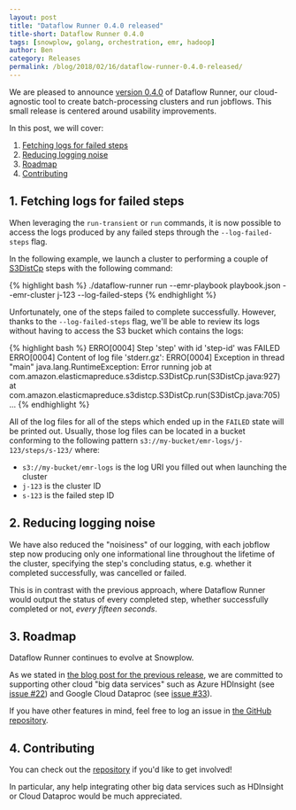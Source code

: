 ```yaml
---
layout: post
title: "Dataflow Runner 0.4.0 released"
title-short: Dataflow Runner 0.4.0
tags: [snowplow, golang, orchestration, emr, hadoop]
author: Ben
category: Releases
permalink: /blog/2018/02/16/dataflow-runner-0.4.0-released/
---
```


We are pleased to announce [version 0.4.0][release-040] of Dataflow Runner, our cloud-agnostic tool
to create batch-processing clusters and run jobflows. This small release is centered around usability improvements.

In this post, we will cover:

1. [Fetching logs for failed steps](#logs)
2. [Reducing logging noise](#noise)
3. [Roadmap](#roadmap)
4. [Contributing](#contributing)

<!--more-->

<h2 id="locks">1. Fetching logs for failed steps</h2>

When leveraging the `run-transient` or `run` commands, it is now possible to access the logs
produced by any failed steps through the `--log-failed-steps` flag.

In the following example, we launch a cluster to performing a couple of [S3DistCp][s3-dist-cp] steps with the following command:

{% highlight bash %}
./dataflow-runner run --emr-playbook playbook.json --emr-cluster j-123 --log-failed-steps
{% endhighlight %}

Unfortunately, one of the steps failed to complete successfully. However, thanks to the `--log-failed-steps` flag, we'll be
able to review its logs without having to access the S3 bucket which contains the logs:

{% highlight bash %}
ERRO[0004] Step 'step' with id 'step-id' was FAILED
ERRO[0004] Content of log file 'stderr.gz':
ERRO[0004] Exception in thread "main" java.lang.RuntimeException: Error running job
    at com.amazon.elasticmapreduce.s3distcp.S3DistCp.run(S3DistCp.java:927)
    at com.amazon.elasticmapreduce.s3distcp.S3DistCp.run(S3DistCp.java:705)
    ...
{% endhighlight %}

All of the log files for all of the steps which ended up in the `FAILED` state will be printed out.
Usually, those log files can be located in a bucket conforming to the following pattern
`s3://my-bucket/emr-logs/j-123/steps/s-123/` where:

* `s3://my-bucket/emr-logs` is the log URI you filled out when launching the cluster
* `j-123` is the cluster ID
* `s-123` is the failed step ID

<h2 id="tags">2. Reducing logging noise</h2>

We have also reduced the "noisiness" of our logging, with each jobflow step now producing only one
informational line throughout the lifetime of the cluster, specifying the step's concluding status, e.g.
whether it completed successfully, was cancelled or failed.

This is in contrast with the previous approach, where Dataflow Runner would output the status of every completed step,
whether successfully completed or not, *every fifteen seconds*.

<h2 id="roadmap">3. Roadmap</h2>

Dataflow Runner continues to evolve at Snowplow.

As we stated in [the blog post for the previous release][release-030-post], we are committed to supporting other cloud "big data services" such as Azure HDInsight (see [issue #22][issue-22]) and Google Cloud Dataproc (see [issue #33][issue-33]).

If you have other features in mind, feel free to log an issue in [the GitHub repository][df-runner-issues].

<h2 id="contributing">4. Contributing</h2>

You can check out the [repository][df-runner-repo] if you'd like to get involved!

In particular, any help integrating other big data services such as HDInsight or Cloud Dataproc would be much appreciated.

[release-040]: https://github.com/snowplow/dataflow-runner/releases/tag/0.4.0
[release-030-post]: /blog/2017/05/30/dataflow-runner-0.3.0-released#roadmap

[df-runner-repo]: https://github.com/snowplow/dataflow-runner/
[df-runner-issues]: https://github.com/snowplow/dataflow-runner/issues/
[issue-22]: https://github.com/snowplow/dataflow-runner/issues/22
[issue-33]: https://github.com/snowplow/dataflow-runner/issues/15

[s3-dist-cp]: https://docs.aws.amazon.com/emr/latest/ReleaseGuide/UsingEMR_s3distcp.html
